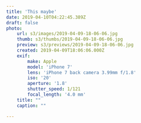 ```yaml
---
title: 'This maybe'
date: 2019-04-10T04:22:45.389Z
draft: false
photo:
    url: s3/images/2019-04-09-18-06-06.jpg
    thumb: s3/thumbs/2019-04-09-18-06-06.jpg
    preview: s3/previews/2019-04-09-18-06-06.jpg
    created: 2019-04-09T18:06:06.000Z
    exif:
        make: Apple
        model: 'iPhone 7'
        lens: 'iPhone 7 back camera 3.99mm f/1.8'
        iso: '20'
        aperture: '1.8'
        shutter_speed: 1/121
        focal_length: '4.0 mm'
    title: ""
    caption: ""

---
```

